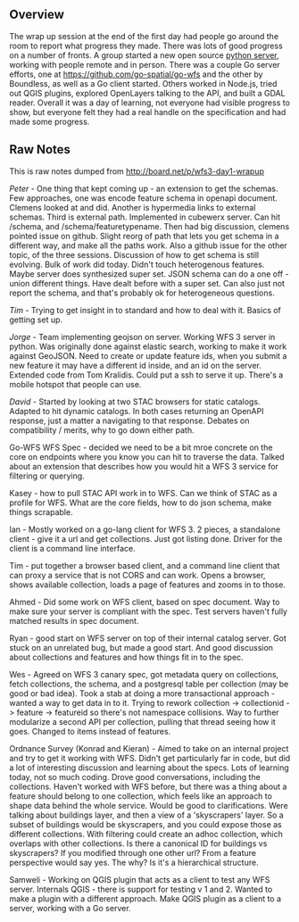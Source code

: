 ## Overview

The wrap up session at the end of the first day had people go around the room to report what progress they made. There was 
lots of good progress on a number of fronts. A group started a new open source [python server](https://github.com/geopython/pygeoapi), working with people remote and in person. There was a couple Go server efforts, one at https://github.com/go-spatial/go-wfs and the other by Boundless, as well as a Go client started. Others worked in Node.js, tried out QGIS plugins, explored OpenLayers talking to the API, and built a GDAL reader. Overall it was a day of learning, not everyone had visible progress to show, but everyone felt they had a real handle on the specification and had made some progress.

## Raw Notes

This is raw notes dumped from http://board.net/p/wfs3-day1-wrapup


*Peter* - One thing that kept coming up - an extension to get the schemas. Few approaches, one was encode feature schema in openapi document. Clemens looked at and did. Another is hypermedia links to external schemas. Third is external path. Implemented in cubewerx server. Can hit /schema, and /schema/featuretypename. Then had big discussion, clemens pointed issue on github. Slight reorg of path that lets you get schema in a different way, and make all the paths work. Also a github issue for the other topic, of the three sessions. Discussion of how to get schema is still evolving. Bulk of work did today. Didn't touch heterogenous features. Maybe server does synthesized super set. JSON schema can do a one off - union different things. Have dealt before with a super set. Can also just not report the schema, and that's probably ok for heterogeneous questions.

*Tim* - Trying to get insight in to standard and how to deal with it. Basics of getting set up. 

*Jorge* - Team implementing geojson on server. Working WFS 3 server in python. Was originally done against elastic search, working to make it work against GeoJSON. Need to create or update feature ids, when you submit a new feature it may have a different id inside, and an id on the server. Extended code from Tom Kralidis. Could put a ssh to serve it up. There's a mobile hotspot that people can use. 

*David* - Started by looking at two STAC browsers for static catalogs. Adapted to hit dynamic catalogs. In both cases returning an OpenAPI response, just a matter a navigating to that response. Debates on compatibility / merits, why to go down either path. 

Go-WFS WFS Spec - decided we need to be a bit mroe concrete on the core on endpoints where you know you can hit to traverse the data. Talked about an extension that describes how you would hit a WFS 3 service for filtering or querying. 

Kasey - how to pull STAC API work in to WFS. Can we think of STAC as a profile for WFS. What are the core fields, how to do json schema, make things scrapable. 

Ian - Mostly worked on a go-lang client for WFS 3. 2 pieces, a standalone client - give it a url and get collections. Just got listing done. Driver for the client is a command line interface. 

Tim - put together a browser based client, and a command line client that can proxy a service that is not CORS and can work. Opens a browser, shows available collection, loads a page of features and zooms in to those. 

Ahmed - Did some work on WFS client, based on spec document. Way to make sure your server is compliant with the spec. Test servers haven't fully matched results in spec document.

Ryan - good start on WFS server on top of their internal catalog server. Got stuck on an unrelated bug, but made a good start. And good discussion about collections and features and how things fit in to the spec.

Wes - Agreed on WFS 3 canary spec, got metadata query on collections, fetch collections, the schema, and a postgresql table per 
collection (may be good or bad idea). Took a stab at doing a more transactional approach - wanted a way to get data in to it. 
Trying to rework collection -> collectionid -> feature -> featureid so there's not namespace collisions. Way to further 
modularize a second API per collection, pulling that thread seeing how it goes. Changed to items instead of features.

Ordnance Survey (Konrad and Kieran) - Aimed to take on an internal project and try to get it working with WFS. Didn't get 
particularly far in code, but did a lot of interesting discussion and learning about the specs. Lots of learning today, not so 
much coding. Drove good conversations, including the collections. Haven't worked with WFS before, but there was a thing about a 
feature should belong to one collection, which feels like an approach to shape data behind the whole service. Would be good to 
clarifications. Were talking about buildings layer, and then a view of a 'skyscrapers' layer. So a subset of buildings would be 
skyscrapers, and you could expose those as different collections. With filtering could create an adhoc collection, which 
overlaps with other collections. Is there a canonical ID for buildings vs skyscrapers? If you modified through one other url? 
From a feature perspective would say yes. The why? Is it's a hierarchical structure. 

Samweli - Working on QGIS plugin that acts as a client to test any WFS server. Internals QGIS - there is support for testing v 1 and 2. Wanted to make a plugin with a different approach. Make QGIS plugin as a client to a server, working with a Go server. 

